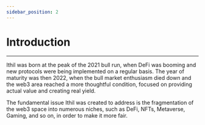 ```yaml
---
sidebar_position: 2
---
```


# Introduction

---

Ithil was born at the peak of the 2021 bull run, when DeFi was booming and new protocols were being implemented on a regular basis.
The year of maturity was then 2022, when the bull market enthusiasm died down and the web3 area reached a more thoughtful condition, focused on providing actual value and creating real yield.

The fundamental issue Ithil was created to address is the fragmentation of the web3 space into numerous niches, such as DeFi, NFTs, Metaverse, Gaming, and so on, in order to make it more fair.
